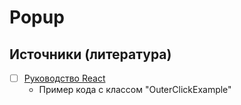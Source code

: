 # Popup

## Источники (литература)
- [ ] [Руководство React](https://ru.reactjs.org/docs/accessibility.html#mouse-and-pointer-events)
  - Пример кода с классом "OuterClickExample"